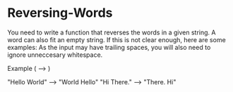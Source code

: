# Reversing-Words

You need to write a function that reverses the words in a given string. A word can also fit an empty string. If this is not clear enough, here are some examples:
As the input may have trailing spaces, you will also need to ignore unneccesary whitespace.

Example ( --> )

"Hello World" --> "World Hello" 
"Hi There." --> "There. Hi"
